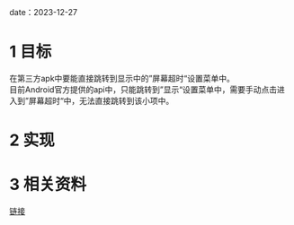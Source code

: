 date：2023-12-27

# 1 目标
在第三方apk中要能直接跳转到显示中的”屏幕超时“设置菜单中。  
目前Android官方提供的api中，只能跳转到”显示“设置菜单中，需要手动点击进入到”屏幕超时“中，无法直接跳转到该小项中。

# 2 实现


# 3 相关资料
[链接]()